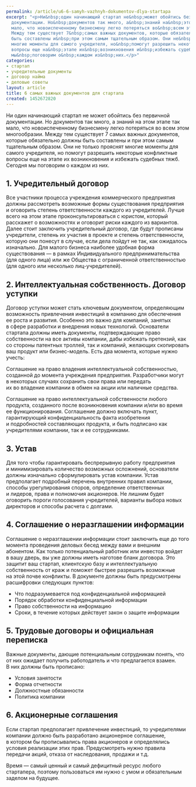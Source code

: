 ```yaml
---
permalink: /article/u6-6-samyh-vazhnyh-dokumentov-dlya-startapa
excerpt: "<p>Ни&nbsp;один начинающий стартап не&nbsp;может обойтись без первичной
  документации. Но&nbsp;документов так много, а&nbsp;знаний на&nbsp;этом этапе так
  мало, что новоиспеченному бизнесмену легко потеряться во&nbsp;всем этом многообразии.
  Между тем существует 7&nbsp;самых важных документов, которые обязательно должны
  быть составлены и&nbsp;при этом самым тщательным образом. Они не&nbsp;только прояснят
  многие моменты для самого учредителя, но&nbsp;помогут разрешить некоторые конфликтные
  вопросы еще на&nbsp;этапе их&nbsp;возникновения и&nbsp;избежать судебных тяжб. Сегодня
  мы&nbsp;поговорим о&nbsp;каждом из&nbsp;них.</p>"
categories:
- стартап
- учредительные документы
- договор найма
- деловые советы
layout: article
title: 6 самых важных документов для стартапа
created: 1452672820
---
```

Ни один начинающий стартап не может обойтись без первичной документации. Но документов так много, а знаний на этом этапе так мало, что новоиспеченному бизнесмену легко потеряться во всем этом многообразии. Между тем существует 7 самых важных документов, которые обязательно должны быть составлены и при этом самым тщательным образом. Они не только прояснят многие моменты для самого учредителя, но помогут разрешить некоторые конфликтные вопросы еще на этапе их возникновения и избежать судебных тяжб. Сегодня мы поговорим о каждом из них.

## 1. Учредительный договор ##

Все участники процесса учреждения коммерческого предприятия должны рассмотреть возможные формы существования предприятия и оговорить степень ответственности каждого из учредителей. Лучше всего на этом этапе проконсультироваться с юристом, который расскажет о возможностях и оговорит риски каждого из вариантов. Далее стоит заключить учредительный договор, где будут прописаны учредители, степень их участия в проекте и степень ответственности, которую они понесут в случае, если дела пойдут не так, как ожидалось изначально. Для малого бизнеса наиболее удобная форма существования — в рамках Индивидуального предпринимательства (для одного лица) или же Общества с ограниченной ответственностью (для одного или несколько лиц-учредителей).

## 2. Интеллектуальная собственность. Договор уступки ##

Договор уступки может стать ключевым документом, определяющим возможность привлечения инвестиций в компанию для обеспечения ее роста и развития. Особенно это важно для компаний, занятых в сфере разработки и внедрения новых технологий. Основатели стартапа должны иметь документы, подтверждающие право собственности на все активы компании, дабы избежать претензий, как со стороны патентных троллей, так и компаний, желающих скопировать ваш продукт или бизнес-модель. Есть два момента, которые нужно учесть:

Соглашение на право владения интеллектуальной собственностью, созданной до момента учреждения предприятия. Разработчики могут в некоторых случаях сохранить свои права или передать их во владение компании в обмен на акции или наличные средства.

Соглашение на право интеллектуальной собственности любого продукта, созданного после возникновения компании и/или во время ее функционирования. Соглашение должно включать пункт, гарантирующий конфиденциальность факта изобретения и подробностей составляющих продукта, и быть подписано как учредителями компании, так и ее сотрудниками.

## 3. Устав ##

Для того чтобы гарантировать беспрерывную работу предприятия и минимизировать количество возможных осложнений, основатели должны изначально сформулировать устав компании. Устав предполагает подробный перечень внутренних правил компании, способы урегулирования споров, определение ответственных и лидеров, права и полномочия акционеров. Не лишним будет оговорить пороги голосования учредителей, варианты выбора новых директоров и способы расчета с долгами.

## 4. Соглашение о неразглашении информации ##

Соглашение о неразглашении информации стоит заключить еще до того момента проведения деловых бесед между вами и внешним абонентом. Как только потенциальный работник или инвестор войдет в вашу дверь, вы уже должны иметь наготове бланк договора. Это защитит ваш стартап, клиентскую базу и интеллектуальную собственность от краж и поможет быстрее разрешить возможные на этой почве конфликты. В документе должны быть предусмотрены расшифровки следующих пунктов:

 *  Что подразумевается под конфиденциальной информацией
 *  Порядок обработки конфиденциальной информации
 *  Право собственности на информацию
 *  Сроки, в течение которых действует закон о защите информации

## 5. Трудовые договоры и официальная переписка ##

Важные документы, дающие потенциальным сотрудникам понять, что от них ожидает получить работодатель и что предлагается взамен. В них должны быть прописано:

 *  Условия занятости
 *  Форма отчетности
 *  Должностные обязанности
 *  Политика компании

## 6. Акционерные соглашения ##

Если стартап предполагает привлечение инвестиций, то учредителями компании должно быть разработано акционерное соглашение, в котором бы прописывались права акционеров и определялись условия реализации этих прав. Предусмотреть нужно правила передачи акций, отказа от наследования, продажи и т.д.

Время — самый ценный и самый дефицитный ресурс любого стартапера, поэтому пользоваться им нужно с умом и обязательным заделом на будущее.
